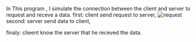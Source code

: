 In This program , I simulate the connection between the client and server to request and receve a data.
first: client send request to server,
![request](https://user-images.githubusercontent.com/36794886/46905457-577dbb80-cef4-11e8-85ed-861c369c43ee.png)
second: server send data to client,

finaly: clieent know the server that he receved the data.
